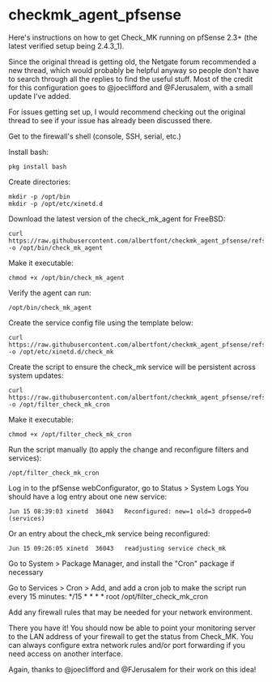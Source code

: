 # checkmk_agent_pfsense
Here's instructions on how to get Check_MK running on pfSense 2.3+ (the latest verified setup being 2.4.3_1).

Since the original thread is getting old, the Netgate forum recommended a new thread, which would probably be helpful anyway so people don't have to search through all the replies to find the useful stuff. Most of the credit for this configuration goes to @joeclifford and @FJerusalem, with a small update I've added.

For issues getting set up, I would recommend checking out the original thread to see if your issue has already been discussed there.

Get to the firewall's shell (console, SSH, serial, etc.)

Install bash:
```
pkg install bash
```

Create directories:
```
mkdir -p /opt/bin
mkdir -p /opt/etc/xinetd.d
```

Download the latest version of the check_mk_agent for FreeBSD:
```
curl https://raw.githubusercontent.com/albertfont/checkmk_agent_pfsense/refs/heads/main/bin/check_mk_agent -o /opt/bin/check_mk_agent
```
Make it executable:
```
chmod +x /opt/bin/check_mk_agent
```

Verify the agent can run:
```
/opt/bin/check_mk_agent
```
Create the service config file using the template below:
```
curl https://raw.githubusercontent.com/albertfont/checkmk_agent_pfsense/refs/heads/main/etc/xinetd.d/check_mk -o /opt/etc/xinetd.d/check_mk
```

Create the script to ensure the check_mk service will be persistent across system updates:
```
curl https://raw.githubusercontent.com/albertfont/checkmk_agent_pfsense/refs/heads/main/filter_check_mk_cron -o /opt/filter_check_mk_cron
```

Make it executable:
```
chmod +x /opt/filter_check_mk_cron
```

Run the script manually (to apply the change and reconfigure filters and services):
```
/opt/filter_check_mk_cron
```

Log in to the pfSense webConfigurator, go to Status > System Logs
You should have a log entry about one new service:
```
Jun 15 08:39:03	xinetd	36043	Reconfigured: new=1 old=3 dropped=0 (services)
```
Or an entry about the check_mk service being reconfigured:
```
Jun 15 09:26:05	xinetd	36043	readjusting service check_mk
```

Go to System > Package Manager, and install the "Cron" package if necessary

Go to Services > Cron > Add, and add a cron job to make the script run every 15 minutes:
*/15
*
*
*
*
root
/opt/filter_check_mk_cron

Add any firewall rules that may be needed for your network environment.

There you have it! You should now be able to point your monitoring server to the LAN address of your firewall to get the status from Check_MK. You can always configure extra network rules and/or port forwarding if you need access on another interface.

Again, thanks to @joeclifford and @FJerusalem for their work on this idea!
